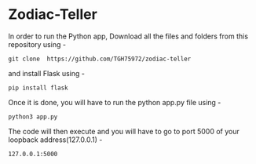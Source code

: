 # Zodiac-Teller


In order to run the Python app, Download all the files and folders from this repository using -

`git clone  https://github.com/TGH75972/zodiac-teller`

and install Flask using -

`pip install flask`

Once it is done, you will have to run the python app.py file using -

`python3 app.py`

The code will then execute and you will have to go to port 5000 of your loopback address(127.0.0.1) -

`127.0.0.1:5000`

